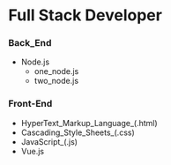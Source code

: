 # Full Stack Developer
### Back_End
- Node.js
    - one_node.js
    - two_node.js
### Front-End
- HyperText_Markup_Language_(.html)
- Cascading_Style_Sheets_(.css)
- JavaScript_(.js)
- Vue.js
